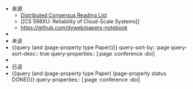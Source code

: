 - 来源
	- [Distributed Consensus Reading List](https://github.com/heidihoward/distributed-consensus-reading-list)
	- [[CS 598XU: Reliability of Cloud-Scale Systems]]
	- https://github.com/dyweb/papers-notebook
-
- 未读
- {{query (and  (page-property type Paper))}}
  query-sort-by:: page
  query-sort-desc:: true
  query-properties:: [:page :conference :doi]
-
- 已读
- {{query (and (page-property type Paper) (page-property status DONE))}}
  query-properties:: [:page :conference :doi]